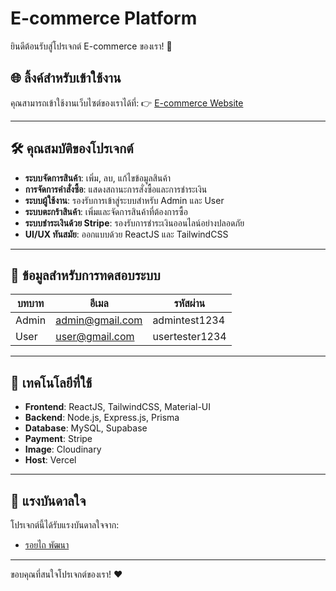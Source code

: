 # E-commerce Platform

ยินดีต้อนรับสู่โปรเจกต์ E-commerce ของเรา! 🎉

## 🌐 ลิ้งค์สำหรับเข้าใช้งาน
คุณสามารถเข้าใช้งานเว็บไซต์ของเราได้ที่:
👉 [E-commerce Website](https://e-com2024-web.vercel.app/)

---

## 🛠 คุณสมบัติของโปรเจกต์
- **ระบบจัดการสินค้า**: เพิ่ม, ลบ, แก้ไขข้อมูลสินค้า
- **การจัดการคำสั่งซื้อ**: แสดงสถานะการสั่งซื้อและการชำระเงิน
- **ระบบผู้ใช้งาน**: รองรับการเข้าสู่ระบบสำหรับ Admin และ User
- **ระบบตะกร้าสินค้า**: เพิ่มและจัดการสินค้าที่ต้องการซื้อ
- **ระบบชำระเงินด้วย Stripe**: รองรับการชำระเงินออนไลน์อย่างปลอดภัย
- **UI/UX ทันสมัย**: ออกแบบด้วย ReactJS และ TailwindCSS

---

## 🔑 ข้อมูลสำหรับการทดสอบระบบ
| **บทบาท** | **อีเมล**          | **รหัสผ่าน**      |
|------------|-------------------|------------------|
| Admin      | admin@gmail.com   | admintest1234    |
| User       | user@gmail.com    | usertester1234   |

---

## 🚀 เทคโนโลยีที่ใช้
- **Frontend**: ReactJS, TailwindCSS, Material-UI
- **Backend**: Node.js, Express.js, Prisma
- **Database**: MySQL, Supabase
- **Payment**: Stripe
- **Image**: Cloudinary
- **Host**: Vercel

---

## 🎨 แรงบันดาลใจ
โปรเจกต์นี้ได้รับแรงบันดาลใจจาก:
- [รอยไถ พัฒนา](https://www.youtube.com/@roitai-dev)

---

ขอบคุณที่สนใจโปรเจกต์ของเรา! ❤️
